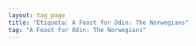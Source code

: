 ```yaml
---
layout: tag_page
title: "Etiqueta: A Feast for Odin: The Norwegians"
tag: "A Feast for Odin: The Norwegians"
---
```

